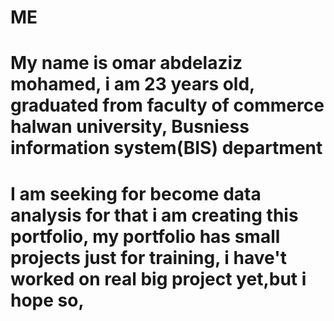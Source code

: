 # ME
# My name is omar abdelaziz mohamed, i am 23 years old, graduated from faculty of commerce halwan university, Busniess information system(BIS) department
# I am seeking for become data analysis for that i am creating this portfolio, my portfolio has small projects just for training, i have't worked on real big project yet,but i hope so,

